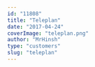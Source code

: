 ```yaml
---
id: "11808"
title: "Teleplan"
date: "2017-04-24"
coverImage: "teleplan.png"
author: "MrHinsh"
type: "customers"
slug: "teleplan"
---
```



